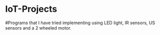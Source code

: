 # IoT-Projects
#Programs that I have tried implementing using LED light, IR sensors, US sensors and a 2 wheeled motor.
